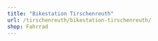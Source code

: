```yaml
---
title: "Bikestation Tirschenreuth"
url: /tirschenreuth/bikestation-tirschenreuth/
shop: Fahrrad
---
```

